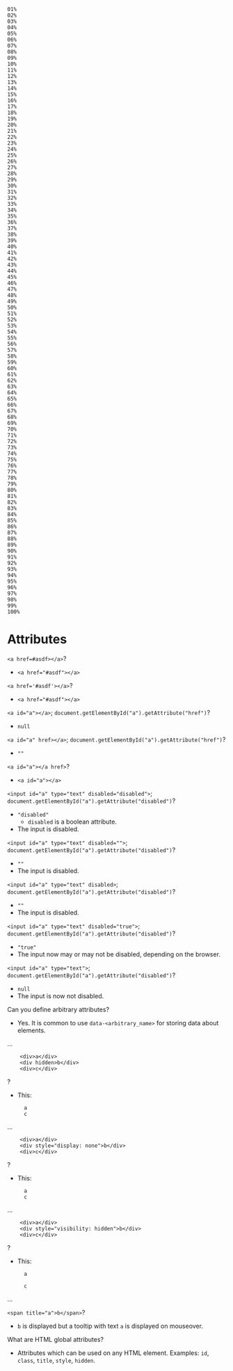 	01%
	02%
	03%
	04%
	05%
	06%
	07%
	08%
	09%
	10%
	11%
	12%
	13%
	14%
	15%
	16%
	17%
	18%
	19%
	20%
	21%
	22%
	23%
	24%
	25%
	26%
	27%
	28%
	29%
	30%
	31%
	32%
	33%
	34%
	35%
	36%
	37%
	38%
	39%
	40%
	41%
	42%
	43%
	44%
	45%
	46%
	47%
	48%
	49%
	50%
	51%
	52%
	53%
	54%
	55%
	56%
	57%
	58%
	59%
	60%
	61%
	62%
	63%
	64%
	65%
	66%
	67%
	68%
	69%
	70%
	71%
	72%
	73%
	74%
	75%
	76%
	77%
	78%
	79%
	80%
	81%
	82%
	83%
	84%
	85%
	86%
	87%
	88%
	89%
	90%
	91%
	92%
	93%
	94%
	95%
	96%
	97%
	98%
	99%
	100%

# Attributes

`<a href=#asdf></a>`?

* `<a href="#asdf"></a>`

`<a href='#asdf'></a>`?

* `<a href="#asdf"></a>`

`<a id="a"></a>`; `document.getElementById("a").getAttribute("href")`?

* `null`

`<a id="a" href></a>`; `document.getElementById("a").getAttribute("href")`?

* `""`

`<a id="a"></a href>`?

* `<a id="a"></a>`

`<input id="a" type="text" disabled="disabled">`; `document.getElementById("a").getAttribute("disabled")`?

* `"disabled"`
	* `disabled` is a boolean attribute.
* The input is disabled.

`<input id="a" type="text" disabled="">`; `document.getElementById("a").getAttribute("disabled")`?

* `""`
* The input is disabled.

`<input id="a" type="text" disabled>`; `document.getElementById("a").getAttribute("disabled")`?

* `""`
* The input is disabled.

`<input id="a" type="text" disabled="true">`; `document.getElementById("a").getAttribute("disabled")`?

* `"true"`
* The input now may or may not be disabled, depending on the browser.

`<input id="a" type="text">`; `document.getElementById("a").getAttribute("disabled")`?

* `null`
* The input is now not disabled.

Can you define arbitrary attributes?

* Yes. It is common to use `data-<arbitrary_name>` for storing data about elements.

...

		<div>a</div>
		<div hidden>b</div>
		<div>c</div>

?

* This:

		a
		c

...

		<div>a</div>
		<div style="display: none">b</div>
		<div>c</div>

?

* This:

		a
		c

...

		<div>a</div>
		<div style="visibility: hidden">b</div>
		<div>c</div>

?

* This:

		a
		
		c

...

`<span title="a">b</span>`?

* `b` is displayed but a tooltip with text `a` is displayed on mouseover.

What are HTML global attributes?

* Attributes which can be used on any HTML element. Examples: `id`, `class`, `title`, `style`, `hidden`.
